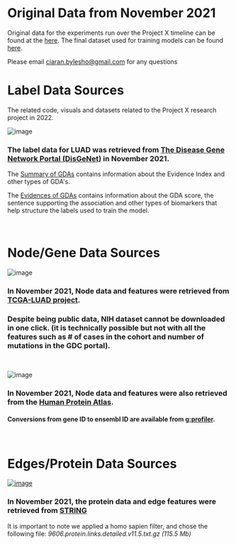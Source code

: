 # Original Data from November 2021
Original data for the experiments run over the Project X timeline can be found at the [here](https://drive.google.com/drive/folders/11Bk5kPRi96QRClbRPhvG8LQtgeIxHZwy?usp=share_link). The final dataset used for training models can be found [here](https://drive.google.com/drive/folders/1h1BnvrvVTh1rzT-WQ_p76WK-79Uayu8Y?usp=share_link).

Please email ciaran.bylesho@gmail.com for any questions

# Label Data Sources
The related code, visuals and datasets related to the Project X research project in 2022.

![image](https://user-images.githubusercontent.com/85202161/152131169-aa5a24c0-7856-4e2b-88dd-d66648b7e88f.png)
### The label data for LUAD was retrieved from [The Disease Gene Network Portal (DisGeNet)]() in November 2021.

The [Summary of GDAs](https://www.disgenet.org/browser/0/1/0/C0152013/) contains information about the Evidence Index and other types of GDA's.

The [Evidences of GDAs](https://www.disgenet.org/browser/0/1/1/C0152013/_a/_b./) contains information about the GDA score, the sentence supporting the association and other types of biomarkers that help structure the labels used to train the model.

<br /> 

# Node/Gene Data Sources
![image](https://user-images.githubusercontent.com/85202161/152130836-d449353b-b43f-423d-9508-050efa1baf2c.png)


### In November 2021, Node data and features were retrieved from [TCGA-LUAD project](https://portal.gdc.cancer.gov/exploration?filters=%7B%22content%22%3A%5B%7B%22content%22%3A%7B%22field%22%3A%22cases.project.project_id%22%2C%22value%22%3A%5B%22TCGA-LUAD%22%5D%7D%2C%22op%22%3A%22in%22%7D%5D%2C%22op%22%3A%22and%22%7D&genesTable_offset=21000&genesTable_size=100&searchTableTab=genes).

### Despite being public data, NIH dataset cannot be downloaded in one click. **(it is technically possible but not with all the features such as # of cases in the cohort and number of mutations in the GDC portal).**

<br /> 


![image](https://user-images.githubusercontent.com/85202161/152131076-8a7daea8-a65b-491d-8b5c-d0ab55805bd8.png)

### In November 2021, Node data and features were also retrieved from the [Human Protein Atlas](https://www.proteinatlas.org/).


#### Conversions from gene ID to ensembl ID are available from [g:profiler](https://biit.cs.ut.ee/gprofiler/convert).


<br /> 


# Edges/Protein Data Sources

[![image](https://user-images.githubusercontent.com/85202161/152131328-7ccf9022-bf9d-4d5e-9393-9166782513e2.png)](https://www.google.com/url?sa=i&url=https%3A%2F%2Fversion-11-0.string-db.org%2F&psig=AOvVaw1F6YMs8HO-yBu-Vne2Yp5X&ust=1643881960078000&source=images&cd=vfe&ved=0CAsQjRxqFwoTCOjuz47h4PUCFQAAAAAdAAAAABAD)

### In November 2021, the protein data and edge features were retrieved from [STRING](https://string-db.org/cgi/download?sessionId=bjDATTcUSCjE&species_text=Homo+sapiens)
It is important to note we applied a homo sapien filter, and chose the following file: *9606.protein.links.detailed.v11.5.txt.gz (115.5 Mb)*
